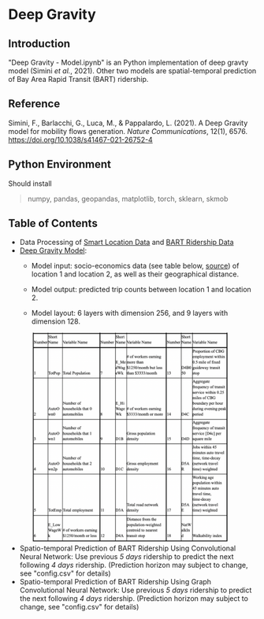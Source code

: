 # Deep Gravity
## Introduction
"Deep Gravity - Model.ipynb" is an Python implementation of deep gravty model (Simini *et al.*, 2021). Other two models are spatial-temporal prediction of Bay Area Rapid Transit (BART) ridership.

## Reference
Simini, F., Barlacchi, G., Luca, M., & Pappalardo, L. (2021). A Deep Gravity model for mobility flows generation. *Nature Communications*, 12(1), 6576. https://doi.org/10.1038/s41467-021-26752-4

## Python Environment
Should install 
  > numpy, pandas, geopandas, matplotlib, torch, sklearn, skmob

## Table of Contents
- Data Processing of [Smart Location Data](https://github.com/HaTT2018/Deep_Gravity/blob/main/Deep%20Gravity%20-%20Data%20Processing.ipynb) and [BART Ridership Data](https://github.com/HaTT2018/Deep_Gravity/blob/main/bart_data.py)
- [Deep Gravity Model](https://github.com/HaTT2018/Deep_Gravity/blob/main/Deep%20Gravity%20-%20Model.ipynb):
  - Model input: socio-economics data (see table below, [source](https://www.epa.gov/sites/default/files/2021-06/documents/epa_sld_3.0_technicaldocumentationuserguide_may2021.pdf)) of location 1 and location 2, as well as their geographical distance.
  - Model output: predicted trip counts between location 1 and location 2.
  - Model layout: 6 layers with dimension 256, and 9 layers with dimension 128.

    <img src="./imgs/features.png" width="400">
- Spatio-temporal Prediction of BART Ridership Using Convolutional Neural Network: Use previous *5 days* ridership to predict the next following *4 days* ridership. (Prediction horizon may subject to change, see "config.csv" for details)
- Spatio-temporal Prediction of BART Ridership Using Graph Convolutional Neural Network: Use previous *5 days* ridership to predict the next following *4 days* ridership. (Prediction horizon may subject to change, see "config.csv" for details)
